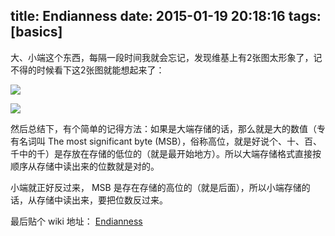 ﻿title: Endianness
date: 2015-01-19 20:18:16
tags: [basics]
---

大、小端这个东西，每隔一段时间我就会忘记，发现维基上有2张图太形象了，记不得的时候看下这2张图就能想起来了：

![](http://7u2hy4.com1.z0.glb.clouddn.com/basics/Endianness/1.png)

![](http://7u2hy4.com1.z0.glb.clouddn.com/basics/Endianness/2.png)

然后总结下，有个简单的记得方法：如果是大端存储的话，那么就是大的数值（专有名词叫 The most significant byte (MSB），俗称高位，就是好说个、十、百、千中的千）是存放在存储的低位的（就是最开始地方）。所以大端存储格式直接按顺序从存储中读出来的位数就是对的。

小端就正好反过来， MSB 是存在存储的高位的（就是后面），所以小端存储的话，从存储中读出来，要把位数反过来。

最后贴个 wiki 地址： [Endianness](http://en.wikipedia.org/wiki/Endianness "Endianness")

